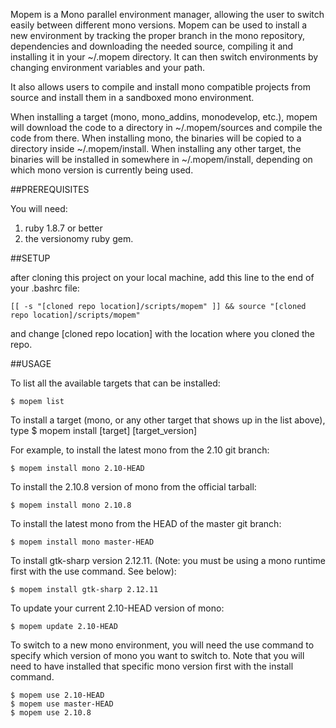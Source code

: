 Mopem is a Mono parallel environment manager, allowing the user to switch easily between different mono versions. Mopem can be used to install a new environment by tracking the proper branch in the mono repository, dependencies and downloading the needed source, compiling it and installing it in your ~/.mopem directory. It can then switch environments by changing environment variables and your path.

It also allows users to compile and install mono compatible projects from source and install them in a sandboxed mono environment.

When installing a target (mono, mono_addins, monodevelop, etc.), mopem will download the code to a directory in ~/.mopem/sources and compile the code from there. When installing mono, the binaries will be copied to a directory inside ~/.mopem/install. When installing any other target, the binaries will be installed in somewhere in ~/.mopem/install, depending on which mono version is currently being used.


##PREREQUISITES

You will need:
1. ruby 1.8.7 or better 
2. the versionomy ruby gem.

##SETUP

after cloning this project on your local machine, add this line to the end of your .bashrc file:

    [[ -s "[cloned repo location]/scripts/mopem" ]] && source "[cloned repo location]/scripts/mopem"

and change [cloned repo location] with the location where you cloned the repo.

##USAGE

To list all the available targets that can be installed:

    $ mopem list 

To install a target (mono, or any other target that shows up in the list above), type
    $ mopem install [target] [target_version]

For example, to install the latest mono from the 2.10 git branch:

    $ mopem install mono 2.10-HEAD

To install the 2.10.8 version of mono from the official tarball:

    $ mopem install mono 2.10.8

To install the latest mono from the HEAD of the master git branch:

    $ mopem install mono master-HEAD

To install gtk-sharp version 2.12.11. (Note: you must be using a mono runtime first with the use command. See below):

    $ mopem install gtk-sharp 2.12.11

To update your current 2.10-HEAD version of mono:

    $ mopem update 2.10-HEAD

To switch to a new mono environment, you will need the use command to specify which version of mono you want to switch to. Note that you will need to have installed that specific mono version first with the install command.

    $ mopem use 2.10-HEAD
    $ mopem use master-HEAD
    $ mopem use 2.10.8
